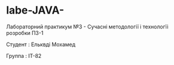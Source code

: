 # labe-JAVA-
Лабораторний практикум №3 - Сучасні методології і технологїі розробки ПЗ-1

Студент : Ельквді Мохамед

Группа : ІT-82
